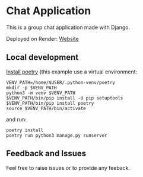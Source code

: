# Chat Application

This is a group chat application made with Django.

Deployed on Render: [Website][1]

## Local development
[Install poetry](https://python-poetry.org/docs/) (this example use a virtual environment:

    VENV_PATH=/home/$USER/.python-venv/poetry
    mkdir -p $VENV_PATH
    python3 -m venv $VENV_PATH
    $VENV_PATH/bin/pip install -U pip setuptools
    $VENV_PATH/bin/pip install poetry
    source $VENV_PATH/bin/activate

and run:

    poetry install
    poetry run python3 manage.py runserver

## Feedback and Issues
Feel free to raise issues or to provide any feeback.

[1]: https://group-chat-s9wl.onrender.com
